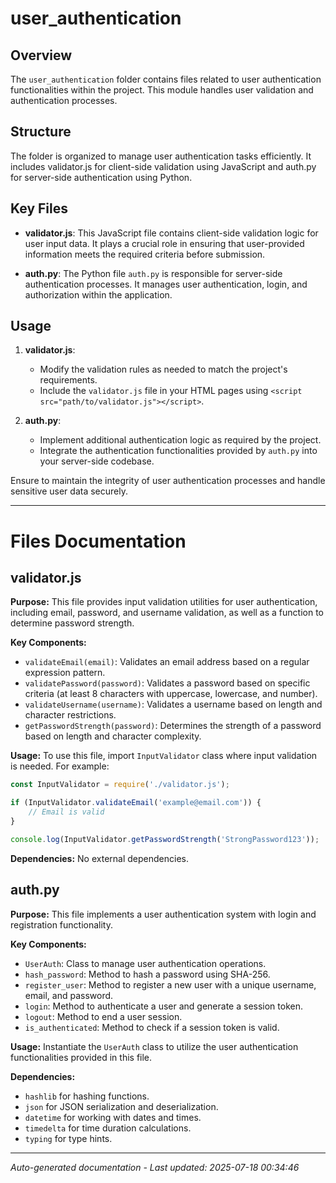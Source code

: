 # user_authentication

## Overview
The `user_authentication` folder contains files related to user authentication functionalities within the project. This module handles user validation and authentication processes.

## Structure
The folder is organized to manage user authentication tasks efficiently. It includes validator.js for client-side validation using JavaScript and auth.py for server-side authentication using Python.

## Key Files
- **validator.js**: This JavaScript file contains client-side validation logic for user input data. It plays a crucial role in ensuring that user-provided information meets the required criteria before submission.
  
- **auth.py**: The Python file `auth.py` is responsible for server-side authentication processes. It manages user authentication, login, and authorization within the application.

## Usage
1. **validator.js**:
   - Modify the validation rules as needed to match the project's requirements.
   - Include the `validator.js` file in your HTML pages using `<script src="path/to/validator.js"></script>`.

2. **auth.py**:
   - Implement additional authentication logic as required by the project.
   - Integrate the authentication functionalities provided by `auth.py` into your server-side codebase.

Ensure to maintain the integrity of user authentication processes and handle sensitive user data securely.

---

# Files Documentation

## validator.js

**Purpose:** This file provides input validation utilities for user authentication, including email, password, and username validation, as well as a function to determine password strength.

**Key Components:**
- `validateEmail(email)`: Validates an email address based on a regular expression pattern.
- `validatePassword(password)`: Validates a password based on specific criteria (at least 8 characters with uppercase, lowercase, and number).
- `validateUsername(username)`: Validates a username based on length and character restrictions.
- `getPasswordStrength(password)`: Determines the strength of a password based on length and character complexity.

**Usage:** To use this file, import `InputValidator` class where input validation is needed. For example:
```javascript
const InputValidator = require('./validator.js');

if (InputValidator.validateEmail('example@email.com')) {
    // Email is valid
}

console.log(InputValidator.getPasswordStrength('StrongPassword123'));
```

**Dependencies:** No external dependencies.

## auth.py

**Purpose:** This file implements a user authentication system with login and registration functionality.

**Key Components:**
- `UserAuth`: Class to manage user authentication operations.
- `hash_password`: Method to hash a password using SHA-256.
- `register_user`: Method to register a new user with a unique username, email, and password.
- `login`: Method to authenticate a user and generate a session token.
- `logout`: Method to end a user session.
- `is_authenticated`: Method to check if a session token is valid.

**Usage:** Instantiate the `UserAuth` class to utilize the user authentication functionalities provided in this file.

**Dependencies:** 
- `hashlib` for hashing functions.
- `json` for JSON serialization and deserialization.
- `datetime` for working with dates and times.
- `timedelta` for time duration calculations.
- `typing` for type hints.

---
*Auto-generated documentation - Last updated: 2025-07-18 00:34:46*
